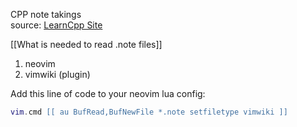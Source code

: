 CPP note takings <br>
source: [LearnCpp Site](https://www.learncpp.com)

[[What is needed to read .note files]]
1) neovim
2) vimwiki (plugin)

Add this line of code to your neovim lua config:
```lua
vim.cmd [[ au BufRead,BufNewFile *.note setfiletype vimwiki ]]
```
